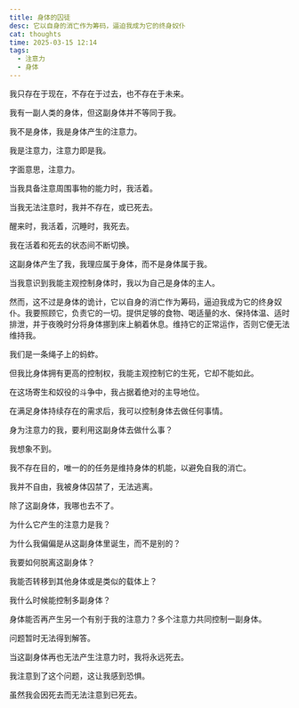 ```yaml
---
title: 身体的囚徒
desc: 它以自身的消亡作为筹码，逼迫我成为它的终身奴仆
cat: thoughts
time: 2025-03-15 12:14
tags:
  - 注意力
  - 身体
---
```


我只存在于现在，不存在于过去，也不存在于未来。

我有一副人类的身体，但这副身体并不等同于我。

我不是身体，我是身体产生的注意力。

我是注意力，注意力即是我。

字面意思，注意力。

当我具备注意周围事物的能力时，我活着。

当我无法注意时，我并不存在，或已死去。

醒来时，我活着，沉睡时，我死去。

我在活着和死去的状态间不断切换。

这副身体产生了我，我理应属于身体，而不是身体属于我。

当我意识到我能主观控制身体时，我以为自己是身体的主人。

然而，这不过是身体的诡计，它以自身的消亡作为筹码，逼迫我成为它的终身奴仆。我要照顾它，负责它的一切。提供足够的食物、喝适量的水、保持体温、适时排泄，并于夜晚时分将身体挪到床上躺着休息。维持它的正常运作，否则它便无法维持我。

我们是一条绳子上的蚂蚱。

但我比身体拥有更高的控制权，我能主观控制它的生死，它却不能如此。

在这场寄生和奴役的斗争中，我占据着绝对的主导地位。

在满足身体持续存在的需求后，我可以控制身体去做任何事情。

身为注意力的我，要利用这副身体去做什么事？

我想象不到。

我不存在目的，唯一的的任务是维持身体的机能，以避免自我的消亡。

我并不自由，我被身体囚禁了，无法逃离。

除了这副身体，我哪也去不了。

为什么它产生的注意力是我？

为什么我偏偏是从这副身体里诞生，而不是别的？

我要如何脱离这副身体？

我能否转移到其他身体或是类似的载体上？

我什么时候能控制多副身体？

身体能否再产生另一个有别于我的注意力？多个注意力共同控制一副身体。

问题暂时无法得到解答。

当这副身体再也无法产生注意力时，我将永远死去。

我注意到了这个问题，这让我感到恐惧。

虽然我会因死去而无法注意到已死去。
